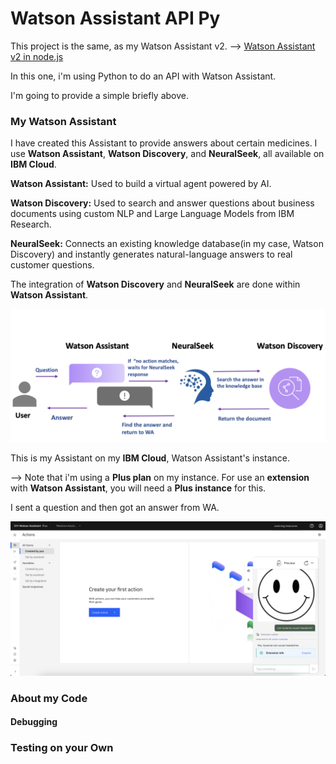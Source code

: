 # Watson Assistant API Py

This project is the same, as my Watson Assistant v2.
--> [Watson Assistant v2 in node.js](https://github.com/miucciaknows/Watson-Assistant-API)

In this one, i'm using Python to do an API with Watson Assistant.

I'm going to provide a simple briefly above.

### My Watson Assistant

I have created this Assistant to provide answers about certain medicines. I use **Watson Assistant**, **Watson Discovery**, and **NeuralSeek**, all available on **IBM Cloud**.

**Watson Assistant:** Used to build a virtual agent powered by AI.

**Watson Discovery:** Used to search and answer questions about business documents using custom NLP and Large Language Models from IBM Research.

**NeuralSeek:** Connects an existing knowledge database(in my case, Watson Discovery) and instantly generates natural-language answers to real customer questions.

The integration of **Watson Discovery** and **NeuralSeek** are done within **Watson Assistant**.

![](./Images/01.png)

This is my Assistant on my **IBM Cloud**, Watson Assistant's instance.

--> Note that i'm using a **Plus plan** on my instance. For use an **extension** with **Watson Assistant**, you will need a **Plus instance** for this.

I sent a question and then got an answer from WA.

![](./Images/00.png)

### About my Code

#### Debugging

### Testing on your Own
